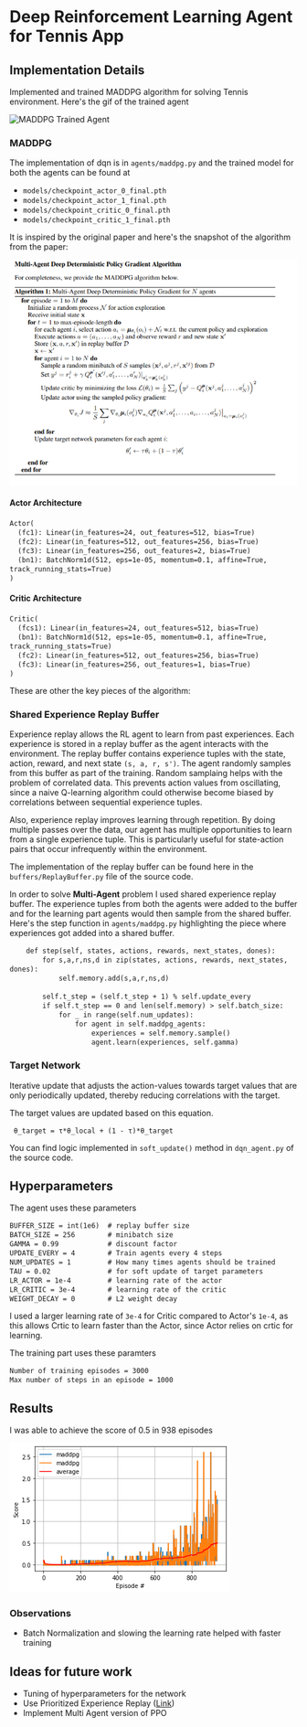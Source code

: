 # Deep Reinforcement Learning Agent for Tennis App 

## Implementation Details 

Implemented and trained MADDPG algorithm for solving Tennis environment. Here's the gif of the trained agent

![MADDPG Trained Agent](resources/trained_agent.gif)

### MADDPG 

The implementation of dqn is in ```agents/maddpg.py``` and the trained model for both the agents can be found at
* ```models/checkpoint_actor_0_final.pth```
* ```models/checkpoint_actor_1_final.pth```
* ```models/checkpoint_critic_0_final.pth```
* ```models/checkpoint_critic_1_final.pth```

It is inspired by the original paper and here's the snapshot of the algorithm from the paper:

![MADDPG Algorithm](resources/maddpg.png)

#### Actor Architecture
```
Actor(
  (fc1): Linear(in_features=24, out_features=512, bias=True)
  (fc2): Linear(in_features=512, out_features=256, bias=True)
  (fc3): Linear(in_features=256, out_features=2, bias=True)
  (bn1): BatchNorm1d(512, eps=1e-05, momentum=0.1, affine=True, track_running_stats=True)
)
```

#### Critic Architecture
```
Critic(
  (fcs1): Linear(in_features=24, out_features=512, bias=True)
  (bn1): BatchNorm1d(512, eps=1e-05, momentum=0.1, affine=True, track_running_stats=True)
  (fc2): Linear(in_features=512, out_features=256, bias=True)
  (fc3): Linear(in_features=256, out_features=1, bias=True)
)
```

These are other the key pieces of the algorithm:

### Shared Experience Replay Buffer

Experience replay allows the RL agent to learn from past experiences. Each experience is stored in a replay buffer as the agent interacts with the environment. The replay buffer contains experience tuples with the state, action, reward, and next state ```(s, a, r, s')```. The agent randomly samples from this buffer as part of the training. Random samplaing helps with the problem of correlated data. This prevents action values from oscillating, since a naive Q-learning algorithm could otherwise become biased by correlations between sequential experience tuples.

Also, experience replay improves learning through repetition. By doing multiple passes over the data, our agent has multiple opportunities to learn from a single experience tuple. This is particularly useful for state-action pairs that occur infrequently within the environment.

The implementation of the replay buffer can be found here in the ```buffers/ReplayBuffer.py``` file of the source code.

In order to solve **Multi-Agent** problem I used shared experience replay buffer. The experience tuples from both the agents were added to the buffer and for the learning part agents would then sample from the shared buffer. Here's the step function in ```agents/maddpg.py``` highlighting the piece where experiences got added into a shared buffer. 

```
    def step(self, states, actions, rewards, next_states, dones):
        for s,a,r,ns,d in zip(states, actions, rewards, next_states, dones):
            self.memory.add(s,a,r,ns,d)
            
        self.t_step = (self.t_step + 1) % self.update_every
        if self.t_step == 0 and len(self.memory) > self.batch_size:
            for _ in range(self.num_updates):
                for agent in self.maddpg_agents:
                    experiences = self.memory.sample()
                    agent.learn(experiences, self.gamma)
```

### Target Network 

Iterative update that adjusts the action-values towards target values that are only periodically updated, thereby reducing correlations with the target.

The target values are updated based on this equation. 
```
 θ_target = τ*θ_local + (1 - τ)*θ_target
```

You can find logic implemented in ```soft_update()``` method in ```dqn_agent.py``` of the source code. 

## Hyperparameters 

The agent uses these parameters
```
BUFFER_SIZE = int(1e6)  # replay buffer size
BATCH_SIZE = 256        # minibatch size
GAMMA = 0.99            # discount factor
UPDATE_EVERY = 4        # Train agents every 4 steps 
NUM_UPDATES = 1         # How many times agents should be trained
TAU = 0.02              # for soft update of target parameters
LR_ACTOR = 1e-4         # learning rate of the actor 
LR_CRITIC = 3e-4        # learning rate of the critic
WEIGHT_DECAY = 0        # L2 weight decay
```

I used a larger learning rate of ```3e-4``` for Critic compared to Actor's ```1e-4```, as this allows Crtic to learn faster than the Actor, since Actor relies on crtic for learning. 

The training part uses these paramters
```
Number of training episodes = 3000
Max number of steps in an episode = 1000
```
## Results

I was able to achieve the score of 0.5 in 938 episodes

<img src="resources/maddpg_score.png">

### Observations 
* Batch Normalization and slowing the learning rate helped with faster training 

## Ideas for future work 
- Tuning of hyperparameters for the network 
- Use Prioritized Experience Replay ([Link](https://arxiv.org/pdf/1511.05952.pdf))
- Implement Multi Agent version of PPO
